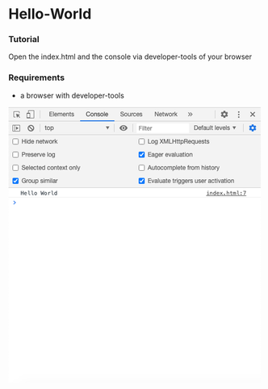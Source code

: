 # Hello-World

### Tutorial
Open the index.html and the console via developer-tools of your browser
### Requirements
* a browser with developer-tools

<img src="console.png">

